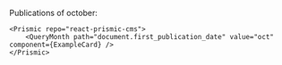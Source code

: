 Publications of october:

    <Prismic repo="react-prismic-cms">
        <QueryMonth path="document.first_publication_date" value="oct" component={ExampleCard} />
    </Prismic>
